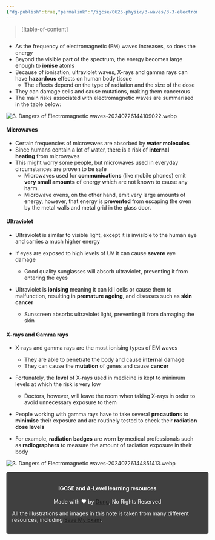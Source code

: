 ```yaml
---
{"dg-publish":true,"permalink":"/igcse/0625-physic/3-waves/3-3-electromagnetic-spectrum/3-dangers-of-electromagnetic-waves/","tags":["IGCSE","0625-Physics"],"noteIcon":""}
---
```


> [!table-of-content]
> ```table-of-contents
> ```

- As the frequency of electromagnetic (EM) waves increases, so does the energy
- Beyond the visible part of the spectrum, the energy becomes large enough to **ionise** atoms
- Because of ionisation, ultraviolet waves, X-rays and gamma rays can have **hazardous** effects on human body tissue
    - The effects depend on the type of radiation and the size of the dose
- They can damage cells and cause mutations, making them cancerous
- The main risks associated with electromagnetic waves are summarised in the table below:

![3. Dangers of Electromagnetic waves-20240726144109022.webp](/img/user/IGCSE/0625%20-%20Physic/3.%20Waves/3.3.%20Electromagnetic%20spectrum/Resources/3.%20Dangers%20of%20Electromagnetic%20waves-20240726144109022.webp)

#### Microwaves
- Certain frequencies of microwaves are absorbed by **water molecules**
- Since humans contain a lot of water, there is a risk of **internal heating** from microwaves
- This might worry some people, but microwaves used in everyday circumstances are proven to be safe
	- Microwaves used for **communications** (like mobile phones) emit **very small amounts** of energy which are not known to cause any harm.
	- Microwave ovens, on the other hand, emit very large amounts of energy, however, that energy is **prevented** from escaping the oven by the metal walls and metal grid in the glass door.

#### Ultraviolet
- Ultraviolet is similar to visible light, except it is invisible to the human eye and carries a much higher energy
- If eyes are exposed to high levels of UV it can cause **severe** eye damage
    - Good quality sunglasses will absorb ultraviolet, preventing it from entering the eyes

- Ultraviolet is **ionising** meaning it can kill cells or cause them to malfunction, resulting in **premature ageing**, and diseases such as **skin cancer**
    - Sunscreen absorbs ultraviolet light, preventing it from damaging the skin

#### X-rays and Gamma rays
- X-rays and gamma rays are the most ionising types of EM waves
	- They are able to penetrate the body and cause **internal** damage
	- They can cause the **mutation** of genes and cause **cancer**

- Fortunately, the **level** of X-rays used in medicine is kept to minimum levels at which the risk is very low
    - Doctors, however, will leave the room when taking X-rays in order to avoid unnecessary exposure to them

- People working with gamma rays have to take several **precaution**s to **minimise** their exposure and are routinely tested to check their **radiation dose levels**
- For example, **radiation badges** are worn by medical professionals such as **radiographers** to measure the amount of radiation exposure in their body

![3. Dangers of Electromagnetic waves-20240726144851413.webp](/img/user/IGCSE/0625%20-%20Physic/3.%20Waves/3.3.%20Electromagnetic%20spectrum/Resources/3.%20Dangers%20of%20Electromagnetic%20waves-20240726144851413.webp)


<div class="transclusion internal-embed is-loaded"><div class="markdown-embed">





<div style="background-color: #404040; padding:15px; border-radius: 5px; color: #fff; width: 100%">
<h4 style="text-align: center">IGCSE and A-Level learning resources</h4>
<p style="text-align: center">Made with ♥ by <a href="https://www.facebook.com/luong.tuandung.3/" target="_blank">Dung</a>, No Rights Reserved</p>
<p>All the illustrations and images in this note is taken from many different resources, including <a href="https://www.savemyexams.com/" target="_blank">Save My Exam</a>.</p>
</div>


</div></div>
